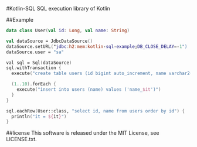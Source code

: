 #Kotlin-SQL
SQL execution library of Kotlin

##Example
```kotlin
data class User(val id: Long, val name: String)

val dataSource = JdbcDataSource()
dataSource.setURL("jdbc:h2:mem:kotlin-sql-example;DB_CLOSE_DELAY=-1")
dataSource.user = "sa"

val sql = Sql(dataSource)
sql.withTransaction {
  execute("create table users (id bigint auto_increment, name varchar2(100), primary key(id))")

  (1..10).forEach {
    execute("insert into users (name) values ('name_$it')")
  }
}

sql.eachRow(User::class, "select id, name from users order by id") {
  println("it = ${it}")
}
```

##license
This software is released under the MIT License, see LICENSE.txt.